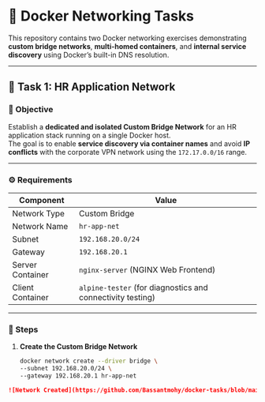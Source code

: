 # 🐳 Docker Networking Tasks

This repository contains two Docker networking exercises demonstrating **custom bridge networks**, **multi-homed containers**, and **internal service discovery** using Docker’s built-in DNS resolution.

---

## 📘 Task 1: HR Application Network

### 🎯 Objective
Establish a **dedicated and isolated Custom Bridge Network** for an HR application stack running on a single Docker host.  
The goal is to enable **service discovery via container names** and avoid **IP conflicts** with the corporate VPN network using the `172.17.0.0/16` range.

---

### ⚙️ Requirements
| Component | Value |
|------------|--------|
| Network Type | Custom Bridge |
| Network Name | `hr-app-net` |
| Subnet | `192.168.20.0/24` |
| Gateway | `192.168.20.1` |
| Server Container | `nginx-server` (NGINX Web Frontend) |
| Client Container | `alpine-tester` (for diagnostics and connectivity testing) |

---

### 🧩 Steps

1. **Create the Custom Bridge Network**
   ```bash
   docker network create --driver bridge \
   --subnet 192.168.20.0/24 \
   --gateway 192.168.20.1 hr-app-net
```markdown
![Network Created](https://github.com/Bassantmohy/docker-tasks/blob/main/hr-network/HR-netCreate.png)


